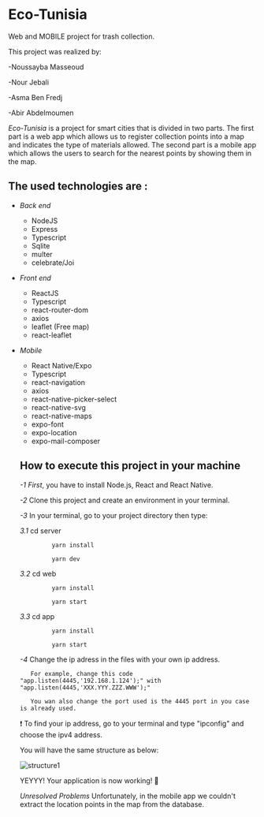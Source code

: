 # Eco-Tunisia
Web and MOBILE project for trash collection.

This project was realized by:

-Noussayba Masseoud 

-Nour Jebali 

-Asma Ben Fredj 

-Abir Abdelmoumen

*Eco-Tunisia* is a project for smart cities that is divided in two parts.
The first part is a web app which allows us to register collection points into a map 
and indicates the type of materials allowed.
The second part is a mobile app which allows the users to  search for the nearest 
points by showing them in the map.
## The used technologies are :
 - *Back end*
    - NodeJS
    - Express
    - Typescript
    - Sqlite
    - multer
    - celebrate/Joi
  
  - *Front end*
    - ReactJS
    - Typescript
    - react-router-dom
    - axios
    - leaflet (Free map)
    - react-leaflet
  
  - *Mobile*
    - React Native/Expo
    - Typescript
    - react-navigation
    - axios
    - react-native-picker-select
    - react-native-svg
    - react-native-maps
    - expo-font
    - expo-location
    - expo-mail-composer
    
    ## How to execute this project in your machine
    
    *-1*
*First*, you have to install Node.js, React and React Native. 
    
    *-2* Clone this project and create an environment in your terminal.
    
    *-3* In your terminal, go to your project directory then type:
    
       *3.1*   cd server
          
                 yarn install
             
                 yarn dev
             
       *3.2*   cd web
          
                 yarn install
                   
                 yarn start
             
       *3.3*   cd app
          
                 yarn install
                   
                 yarn start
             
    *-4* Change the ip adress in the files with your own ip address.
           
           For example, change this code "app.listen(4445,'192.168.1.124');" with "app.listen(4445,'XXX.YYY.ZZZ.WWW');"
           
           You wan also change the port used is the 4445 port in you case is already used.
    
    ❗ To find your ip address, go to your terminal and type "ipconfig" and choose the ipv4 address.
    
    You will have the same structure as below:
    
    ![structure1](https://github.com/asmaa10-prog/ECO_TUNISIA/blob/21fb7a8002cd1a36480874c062f4286dc1dd60ef/ecotun.PNG)
    
    YEYYY! Your application is now working! 🎉
    
    
    *Unresolved Problems* Unfortunately, in the mobile app we couldn't extract the location points in the map from the database.
